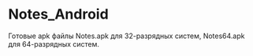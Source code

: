 # Notes_Android

Готовые apk файлы Notes.apk для 32-разрядных систем, Notes64.apk для 64-разрядных систем.
